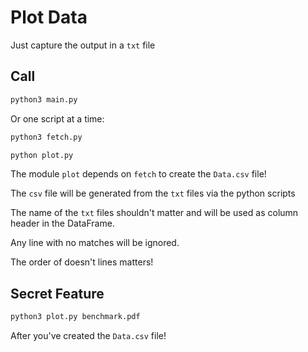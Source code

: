 # Plot Data

Just capture the output in a `txt` file

## Call

```bash
python3 main.py
```

Or one script at a time:

```bash
python3 fetch.py

python plot.py
```

The module `plot` depends on `fetch` to create the `Data.csv` file!

The `csv` file will be generated from the `txt` files via the python scripts

The name of the `txt` files shouldn't matter and will be used as column header in the DataFrame.

Any line with no matches will be ignored.

The order of doesn't lines matters!

## Secret Feature

```bash
python3 plot.py benchmark.pdf
```

After you've created the `Data.csv` file!
